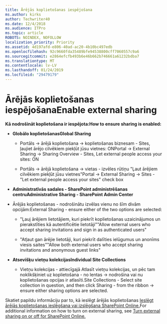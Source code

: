 ```yaml
---
title: Ārējās koplietošanas iespējošana
ms.author: kirks
author: Techwriter40
ms.date: 12/4/2018
ms.audience: ITPro
ms.topic: article
ROBOTS: NOINDEX, NOFOLLOW
localization_priority: Priority
ms.assetid: 4d197afd-e806-40ad-ac20-4b10bc497edb
ms.openlocfilehash: 92c9660fda35489bfe94538800cff7060557c9a6
ms.sourcegitcommit: e2864efcfb493b6e46b662b746661a61232bdba7
ms.translationtype: MT
ms.contentlocale: lv-LV
ms.lasthandoff: 01/24/2019
ms.locfileid: "29479179"
---
```

# <a name="enable-external-sharing"></a><span data-ttu-id="2748a-102">Ārējās koplietošanas iespējošana</span><span class="sxs-lookup"><span data-stu-id="2748a-102">Enable external sharing</span></span>

 <span data-ttu-id="2748a-103">**Kā nodrošināt koplietošana ir iespējota:**</span><span class="sxs-lookup"><span data-stu-id="2748a-103">**How to ensure sharing is enabled:**</span></span>
  
- <span data-ttu-id="2748a-104">**Globālo koplietošanas**</span><span class="sxs-lookup"><span data-stu-id="2748a-104">**Global Sharing**</span></span>
    
  - <span data-ttu-id="2748a-105">Portāls -\> ārējā koplietošana -\> koplietošanas biznesam - Sites, ļaujiet ārējo cilvēkiem piekļūt jūsu vietnes: ON</span><span class="sxs-lookup"><span data-stu-id="2748a-105">Portal -\> External Sharing -\> Sharing Overview - Sites, Let external people access your sites: ON</span></span>
    
  - <span data-ttu-id="2748a-106">Portāls -\> ārējā koplietošana -\> vietas - izvēles rūtiņu "Ļaut ārējiem cilvēkiem piekļūt jūsu vietnes"</span><span class="sxs-lookup"><span data-stu-id="2748a-106">Portal -\> External Sharing -\> Sites - "Let external people access your sites" check box</span></span>
    
- <span data-ttu-id="2748a-107">**Administratīvās sadales - SharePoint administrēšanas centru**</span><span class="sxs-lookup"><span data-stu-id="2748a-107">**Administrative Sharing - SharePoint Admin Center**</span></span>
    
- <span data-ttu-id="2748a-108">Ārējās koplietošanas - nodrošinātu izvēlas vienu no šīm divām opcijām:</span><span class="sxs-lookup"><span data-stu-id="2748a-108">External Sharing - ensure either of the two options are selected:</span></span>
    
  - <span data-ttu-id="2748a-109">"Ļauj ārējiem lietotājiem, kuri piekrīt koplietošanas uzaicinājumos un pierakstīties kā autentificētie lietotāji"</span><span class="sxs-lookup"><span data-stu-id="2748a-109">"Allow external users who accept sharing invitations and sign in as authenticated users"</span></span>
    
  - <span data-ttu-id="2748a-110">"Atļaut gan ārējie lietotāji, kuri piekrīt dalīties ielūgumus un anonīms viesis saites"</span><span class="sxs-lookup"><span data-stu-id="2748a-110">"Allow both external users who accept sharing invitations and anonymous guest links"</span></span>
    
- <span data-ttu-id="2748a-111">**Atsevišķu vietņu kolekcijas**</span><span class="sxs-lookup"><span data-stu-id="2748a-111">**Individual Site Collections**</span></span>
    
  - <span data-ttu-id="2748a-112">Vietņu kolekcijas - attiecīgajā Atlasīt vietņu kolekcijas, un pēc tam noklikšķiniet uz koplietošana - no lentas -\> nodrošina vai nu koplietošanas opcijas ir atlasīti.</span><span class="sxs-lookup"><span data-stu-id="2748a-112">Site Collections - Select site collection in question, and then click Sharing - from the ribbon -\> ensure either sharing options are selected.</span></span>
    
<span data-ttu-id="2748a-113">Skatiet papildu informāciju par to, kā ieslēgt ārējās koplietošanas [Ieslēgt ārējās koplietošanas ieslēgšana vai izslēgšana SharePoint Online.](https://go.microsoft.com/fwlink/?linkid=2047681&amp;clcid=0x409)</span><span class="sxs-lookup"><span data-stu-id="2748a-113">For additional information on how to turn on external sharing, see [Turn external sharing on or off for SharePoint Online.](https://go.microsoft.com/fwlink/?linkid=2047681&amp;clcid=0x409)</span></span>
  

